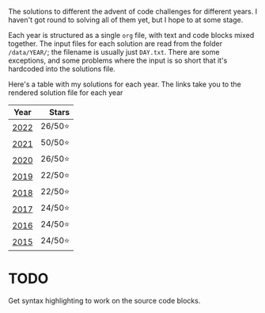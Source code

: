 The solutions to different the advent of code challenges for different years. I haven't got round to solving all of them yet, but I hope to at some stage.

Each year is structured as a single `org` file, with text and code blocks mixed together. The input files for each solution are read from the folder `/data/YEAR/`; the filename is usually just `DAY.txt`. There are some exceptions, and some problems where the input is so short that it's hardcoded into the solutions file.

Here's a table with my solutions for each year. The links take you to the rendered solution file for each year

|       Year       |   Stars |
|:----------------:|--------:|
| [2022](2022.org) | 26/50⭐ |
| [2021](2021.org) | 50/50⭐ |
| [2020](2020.org) | 26/50⭐ |
| [2019](2019.org) | 22/50⭐ |
| [2018](2018.org) | 22/50⭐ |
| [2017](2017.org) | 24/50⭐ |
| [2016](2016.org) | 24/50⭐ |
| [2015](2015.org) | 24/50⭐ |

# TODO

Get syntax highlighting to work on the source code blocks.
